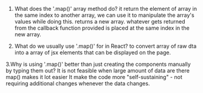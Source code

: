 1. What does the '.map()' array method do?
it return the element of array in the same index to another array, we can use it to manipulate the array's values while doing this.
returns a new array. whatever gets returned from the callback function provided is placed at the same index in the new array.

2. What do we usually use '.map()' for in React?
to convert array of raw dta into a array of jsx elements that can be displayed on the page.

3.Why is using '.map()' better than just creating the components manually by typing them out?
It is not feasible when large amount of data are there map() makes it lot easier
It make the code more "self-sustaining" - not requiring additional changes whenever the data changes.
